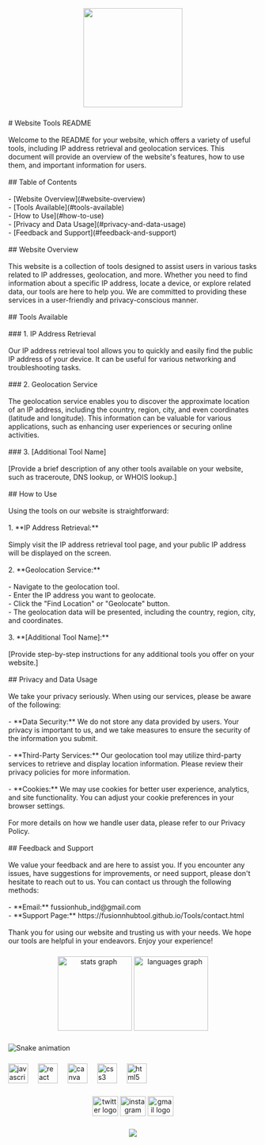 <div align="center">
  <img height="200" src="https://fusionhubtool.github.io/Tools/Images/bgvideo.gif"  />
</div>

###

<p align="left"># Website Tools README<br><br>Welcome to the README for your website, which offers a variety of useful tools, including IP address retrieval and geolocation services. This document will provide an overview of the website's features, how to use them, and important information for users.<br><br>## Table of Contents<br><br>- [Website Overview](#website-overview)<br>- [Tools Available](#tools-available)<br>- [How to Use](#how-to-use)<br>- [Privacy and Data Usage](#privacy-and-data-usage)<br>- [Feedback and Support](#feedback-and-support)<br><br>## Website Overview<br><br>This website is a collection of tools designed to assist users in various tasks related to IP addresses, geolocation, and more. Whether you need to find information about a specific IP address, locate a device, or explore related data, our tools are here to help you. We are committed to providing these services in a user-friendly and privacy-conscious manner.<br><br>## Tools Available<br><br>
### 1. IP Address Retrieval<br><br>Our IP address retrieval tool allows you to quickly and easily find the public IP address of your device. It can be useful for various networking and troubleshooting tasks.<br><br>
### 2. Geolocation Service<br><br>The geolocation service enables you to discover the approximate location of an IP address, including the country, region, city, and even coordinates (latitude and longitude). This information can be valuable for various applications, such as enhancing user experiences or securing online activities.<br><br>
### 3. [Additional Tool Name]<br><br>[Provide a brief description of any other tools available on your website, such as traceroute, DNS lookup, or WHOIS lookup.]<br><br>## How to Use<br><br>Using the tools on our website is straightforward:<br><br>1. **IP Address Retrieval:**<br><br>    Simply visit the IP address retrieval tool page, and your public IP address will be displayed on the screen.<br><br>2. **Geolocation Service:**<br><br>    - Navigate to the geolocation tool.<br>    - Enter the IP address you want to geolocate.<br>    - Click the "Find Location" or "Geolocate" button.<br>    - The geolocation data will be presented, including the country, region, city, and coordinates.<br><br>3. **[Additional Tool Name]:**<br><br>    [Provide step-by-step instructions for any additional tools you offer on your website.]<br><br>## Privacy and Data Usage<br><br>We take your privacy seriously. When using our services, please be aware of the following:<br><br>- **Data Security:** We do not store any data provided by users. Your privacy is important to us, and we take measures to ensure the security of the information you submit.<br><br>- **Third-Party Services:** Our geolocation tool may utilize third-party services to retrieve and display location information. Please review their privacy policies for more information.<br><br>- **Cookies:** We may use cookies for better user experience, analytics, and site functionality. You can adjust your cookie preferences in your browser settings.<br><br>For more details on how we handle user data, please refer to our Privacy Policy.<br><br>## Feedback and Support<br><br>We value your feedback and are here to assist you. If you encounter any issues, have suggestions for improvements, or need support, please don't hesitate to reach out to us. You can contact us through the following methods:<br><br>- **Email:** fussionhub_ind@gmail.com<br>- **Support Page:** https://fusionnhubtool.github.io/Tools/contact.html<br><br>Thank you for using our website and trusting us with your needs. We hope our tools are helpful in your endeavors. Enjoy your experience!</p>

###

<div align="center">
  <img src="https://github-readme-stats.vercel.app/api?username=Fusionhubtool&hide_title=false&hide_rank=false&show_icons=true&include_all_commits=true&count_private=true&disable_animations=false&theme=dracula&locale=en&hide_border=false&order=1" height="150" alt="stats graph"  />
  <img src="https://github-readme-stats.vercel.app/api/top-langs?username=Fusionhubtool&locale=en&hide_title=false&layout=compact&card_width=320&langs_count=5&theme=dracula&hide_border=false&order=2" height="150" alt="languages graph"  />
</div>

###

<img src="https://raw.githubusercontent.com/Fusionhubtool/Fusionhubtool/output/snake.svg" alt="Snake animation" />

###

<div align="left">
  <img src="https://cdn.jsdelivr.net/gh/devicons/devicon/icons/javascript/javascript-original.svg" height="40" alt="javascript logo"  />
  <img width="12" />
  <img src="https://cdn.jsdelivr.net/gh/devicons/devicon/icons/react/react-original.svg" height="40" alt="react logo"  />
  <img width="12" />
  <img src="https://cdn.jsdelivr.net/gh/devicons/devicon/icons/canva/canva-original.svg" height="40" alt="canva logo"  />
  <img width="12" />
  <img src="https://cdn.jsdelivr.net/gh/devicons/devicon/icons/css3/css3-original.svg" height="40" alt="css3 logo"  />
  <img width="12" />
  <img src="https://cdn.jsdelivr.net/gh/devicons/devicon/icons/html5/html5-original.svg" height="40" alt="html5 logo"  />
</div>

###

<div align="center">
  <img src="https://raw.githubusercontent.com/maurodesouza/profile-readme-generator/master/src/assets/icons/social/twitter/default.svg" width="52" height="40" alt="twitter logo"  />
  <img src="https://raw.githubusercontent.com/maurodesouza/profile-readme-generator/master/src/assets/icons/social/instagram/default.svg" width="52" height="40" alt="instagram logo"  />
  <img src="https://raw.githubusercontent.com/maurodesouza/profile-readme-generator/master/src/assets/icons/social/gmail/default.svg" width="52" height="40" alt="gmail logo"  />
</div>

###

<div align="center">
  <img src="https://profile-counter.glitch.me/Fusionhubtool/count.svg?"  />
</div>

###